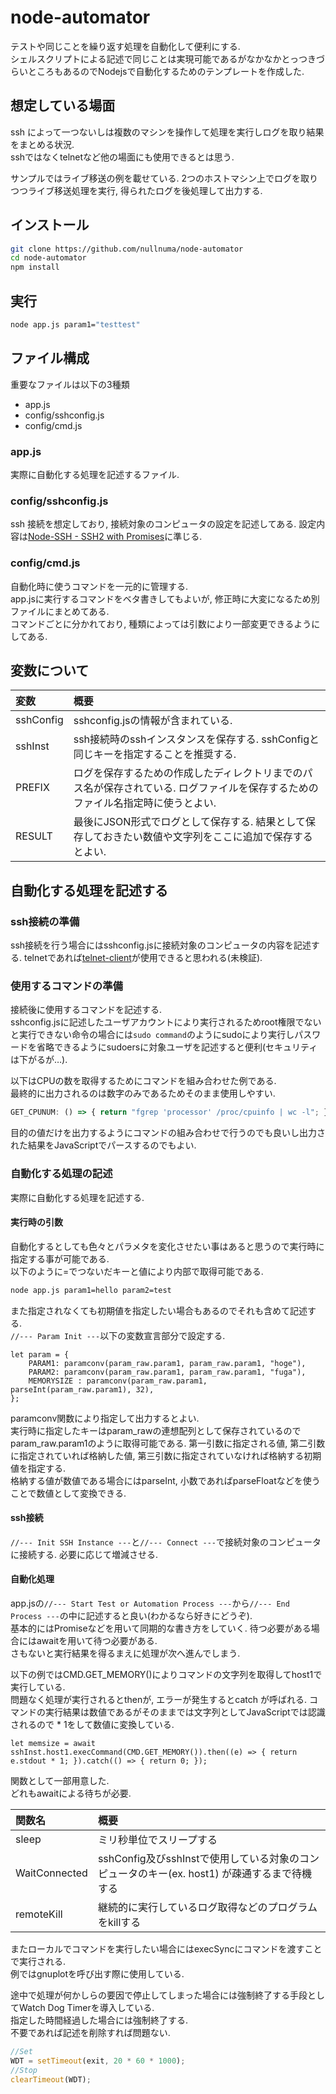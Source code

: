 # node-automator

テストや同じことを繰り返す処理を自動化して便利にする.  
シェルスクリプトによる記述で同じことは実現可能であるがなかなかとっつきづらいところもあるのでNodejsで自動化するためのテンプレートを作成した.  

## 想定している場面
ssh によって一つないしは複数のマシンを操作して処理を実行しログを取り結果をまとめる状況.  
sshではなくtelnetなど他の場面にも使用できるとは思う.  

サンプルではライブ移送の例を載せている.
2つのホストマシン上でログを取りつつライブ移送処理を実行, 得られたログを後処理して出力する.

## インストール

```bash
git clone https://github.com/nullnuma/node-automator
cd node-automator
npm install
```

## 実行
```bash
node app.js param1="testtest"
```

## ファイル構成
重要なファイルは以下の3種類
* app.js
* config/sshconfig.js
* config/cmd.js

### app.js

実際に自動化する処理を記述するファイル.  

### config/sshconfig.js
ssh 接続を想定しており, 接続対象のコンピュータの設定を記述してある.
設定内容は[Node-SSH - SSH2 with Promises](https://www.npmjs.com/package/node-ssh)に準じる.  

### config/cmd.js

自動化時に使うコマンドを一元的に管理する.  
app.jsに実行するコマンドをベタ書きしてもよいが, 修正時に大変になるため別ファイルにまとめてある.  
コマンドごとに分かれており, 種類によっては引数により一部変更できるようにしてある.  

## 変数について

|変数|概要|
|:--|:--|
|sshConfig|sshconfig.jsの情報が含まれている.|
|sshInst|ssh接続時のsshインスタンスを保存する.  sshConfigと同じキーを指定することを推奨する.|
|PREFIX|ログを保存するための作成したディレクトリまでのパス名が保存されている.  ログファイルを保存するためのファイル名指定時に使うとよい.|
|RESULT|最後にJSON形式でログとして保存する.  結果として保存しておきたい数値や文字列をここに追加で保存するとよい.|

## 自動化する処理を記述する

### ssh接続の準備
ssh接続を行う場合にはsshconfig.jsに接続対象のコンピュータの内容を記述する.
telnetであれば[telnet-client](https://www.npmjs.com/package/telnet-client)が使用できると思われる(未検証).  

### 使用するコマンドの準備
接続後に使用するコマンドを記述する.  
sshconfig.jsに記述したユーザアカウントにより実行されるためroot権限でないと実行できない命令の場合には`sudo command`のようにsudoにより実行しパスワードを省略できるようにsudoersに対象ユーザを記述すると便利(セキュリティは下がるが…).  

以下はCPUの数を取得するためにコマンドを組み合わせた例である.  
最終的に出力されるのは数字のみであるためそのまま使用しやすい.  
```javascript
GET_CPUNUM: () => { return "fgrep 'processor' /proc/cpuinfo | wc -l"; },
```

目的の値だけを出力するようにコマンドの組み合わせで行うのでも良いし出力された結果をJavaScriptでパースするのでもよい.  

### 自動化する処理の記述

実際に自動化する処理を記述する.  

#### 実行時の引数
自動化するとしても色々とパラメタを変化させたい事はあると思うので実行時に指定する事が可能である.  
以下のように=でつないだキーと値により内部で取得可能である.
```bash
node app.js param1=hello param2=test
```

また指定されなくても初期値を指定したい場合もあるのでそれも含めて記述する.  
`//--- Param Init ---`以下の変数宣言部分で設定する.  
```
let param = {
	PARAM1: paramconv(param_raw.param1, param_raw.param1, "hoge"),
	PARAM2: paramconv(param_raw.param1, param_raw.param1, "fuga"),
	MEMORYSIZE : paramconv(param_raw.param1, parseInt(param_raw.param1), 32),
};
```
paramconv関数により指定して出力するとよい.  
実行時に指定したキーはparam_rawの連想配列として保存されているのでparam_raw.param1のように取得可能である.
第一引数に指定される値, 第二引数に指定されていれば格納した値, 第三引数に指定されていなければ格納する初期値を指定する.  
格納する値が数値である場合にはparseInt, 小数であればparseFloatなどを使うことで数値として変換できる.  

#### ssh接続
`//--- Init SSH Instance ---`と`//--- Connect ---`で接続対象のコンピュータに接続する.
必要に応じて増減させる.

#### 自動化処理
app.jsの`//--- Start Test or Automation Process ---`から`//--- End Process ---`の中に記述すると良い(わかるなら好きにどうぞ).  
基本的にはPromiseなどを用いて同期的な書き方をしていく. 
待つ必要がある場合にはawaitを用いて待つ必要がある.  
さもないと実行結果を得るまえに処理が次へ進んでしまう.  


以下の例ではCMD.GET_MEMORY()によりコマンドの文字列を取得してhost1で実行している.  
問題なく処理が実行されるとthenが, エラーが発生するとcatch が呼ばれる.
コマンドの実行結果は数値であるがそのままでは文字列としてJavaScriptでは認識されるので * 1をして数値に変換している.
```
let memsize = await sshInst.host1.execCommand(CMD.GET_MEMORY()).then((e) => { return e.stdout * 1; }).catch(() => { return 0; });
```

関数として一部用意した.  
どれもawaitによる待ちが必要.  

|関数名|概要|
|:--|:--|
|sleep|ミリ秒単位でスリープする|
|WaitConnected|sshConfig及びsshInstで使用している対象のコンピュータのキー(ex. host1) が疎通するまで待機する|
|remoteKill|継続的に実行しているログ取得などのプログラムをkillする|

またローカルでコマンドを実行したい場合にはexecSyncにコマンドを渡すことで実行される.  
例ではgnuplotを呼び出す際に使用している.  

途中で処理が何かしらの要因で停止してしまった場合には強制終了する手段としてWatch Dog Timerを導入している.  
指定した時間経過した場合には強制終了する.  
不要であれば記述を削除すれば問題ない.  
```JavaScript
//Set
WDT = setTimeout(exit, 20 * 60 * 1000);
//Stop
clearTimeout(WDT);
```